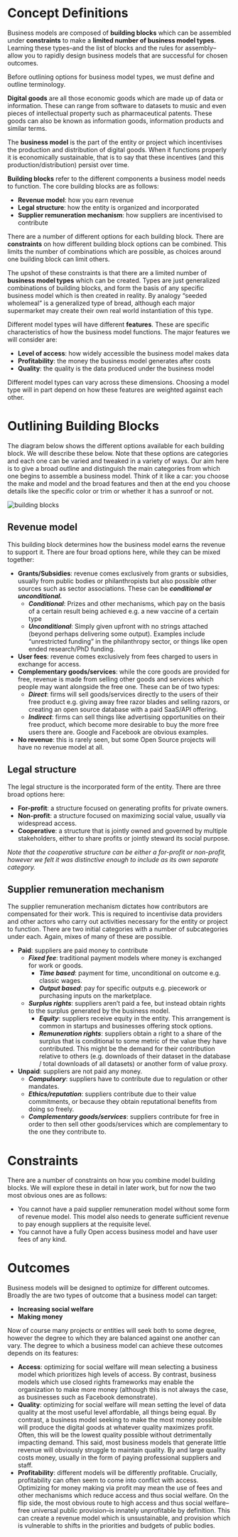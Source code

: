 # Concept Definitions

Business models are composed of **building blocks** which can be assembled under **constraints** to make a **limited number of business model types**. Learning these types–and the list of blocks and the rules for assembly–allow you to rapidly design business models that are successful for chosen outcomes.

Before outlining options for business model types, we must define and outline terminology. 

**Digital goods** are all those economic goods which are made up of data or information. These can range from software to datasets to music and even pieces of intellectual property such as pharmaceutical patents. These goods can also be known as information goods, information products and similar terms. 

The **business model** is the part of the entity or project which incentivises the production and distribution of digital goods. When it functions properly it is economically sustainable, that is to say that these incentives (and this production/distribution) persist over time.

**Building blocks** refer to the different components a business model needs to function. The core building blocks are as follows:



* **Revenue model**: how you earn revenue
* **Legal structure**: how the entity is organized and incorporated
* **Supplier remuneration mechanism**: how suppliers are incentivised to contribute 

There are a number of different options for each building block. There are **constraints** on how different building block options can be combined. This limits the number of combinations which are possible, as choices around one building block can limit others. 


The upshot of these constraints is that there are a limited number of **business model types** which can be created. Types are just generalized combinations of building blocks, and form the basis of any specific business model which is then created in reality. By analogy “seeded wholemeal” is a generalized type of bread, although each major supermarket may create their own real world instantiation of this type.

Different model types will have different **features**. These are specific characteristics of how the business model functions. The major features we will consider are:



* **Level of access**: how widely accessible the business model makes data
* **Profitability**: the money the business model generates after costs
* **Quality**: the quality is the data produced under the business model 

Different model types can vary across these dimensions. Choosing a model type will in part depend on how these features are weighted against each other.


# Outlining Building Blocks

The diagram below shows the different options available for each building block. We will describe these below. Note that these options are categories and each one can be varied and tweaked in a variety of ways. Our aim here is to give a broad outline and distinguish the main categories from which one begins to assemble a business model. Think of it like a car: you choose the make and model and the broad features and then at the end you choose details like the specific color or trim or whether it has a sunroof or not.


![building blocks](https://user-images.githubusercontent.com/72795023/232063665-80cbe3c0-5a21-42e4-95d5-e59258f869eb.svg)



## Revenue model

This building block determines how the business model earns the revenue to support it. There are four broad options here, while they can be mixed together:

* **Grants/Subsidies**: revenue comes exclusively from grants or subsidies, usually from public bodies or philanthropists but also possible other sources such as sector associations. These can be **_conditional or unconditional._**
    * **_Conditional_**: Prizes and other mechanisms, which pay on the basis of a certain result being achieved e.g. a new vaccine of a certain type
    * **_Unconditional_**: Simply given upfront with no strings attached (beyond perhaps delivering some output). Examples include “unrestricted funding” in the philanthropy sector, or things like open ended research/PhD funding. 
* **User fees**: revenue comes exclusively from fees charged to users in exchange for access.
* **Complementary goods/services**: while the core goods are provided for free, revenue is made from selling other goods and services which people may want alongside the free one. These can be of two types:
    * **_Direct_**: firms will sell goods/services directly to the users of their free product e.g. giving away free razor blades and selling razors, or creating an open source database with a paid SaaS/API offering.
    * **_Indirect_**: firms can sell things like advertising opportunities on their free product, which become more desirable to buy the more free users there are. Google and Facebook are obvious examples.
* **No revenue**: this is rarely seen, but some Open Source projects will have no revenue model at all.


## Legal structure

The legal structure is the incorporated form of the entity. There are three broad options here:



* **For-profit**: a structure focused on generating profits for private owners.
* **Non-profit**: a structure focused on maximizing social value, usually via widespread access.
* **Cooperative**: a structure that is jointly owned and governed by multiple stakeholders, either to share profits or jointly steward its social purpose.

_Note that the cooperative structure can be either a for-profit or non-profit, however we felt it was distinctive enough to include as its own separate category._


## Supplier remuneration mechanism 

The supplier remuneration mechanism dictates how contributors are compensated for their work. This is required to incentivise data providers and other actors who carry out activities necessary for the entity or project to function. There are two initial categories with a number of subcategories under each. Again, mixes of many of these are possible.


* **Paid**: suppliers are paid money to contribute
    * **_Fixed fee_**: traditional payment models where money is exchanged for work or goods.
        * **_Time based_**: payment for time, unconditional on outcome e.g. classic wages.
        * **_Output based_**: pay for specific outputs e.g. piecework or purchasing inputs on the marketplace.
    * **_Surplus rights_**: suppliers aren’t paid a fee, but instead obtain rights to the surplus generated by the business model.
        * **_Equity_**: suppliers receive equity in the entity. This arrangement is common in startups and businesses offering stock options.
        * **_Remuneration rights_**: suppliers obtain a right to a share of the surplus that is conditional to some metric of the value they have contributed. This might be the demand for their contribution relative to others (e.g. downloads of their dataset in the database / total downloads of all datasets) or another form of value proxy.
* **Unpaid**: suppliers are not paid any money.
    * **_Compulsory_**: suppliers have to contribute due to regulation or other mandates.
    * **_Ethics/reputation_**: suppliers contribute due to their value commitments, or because they obtain reputational benefits from doing so freely.
    * **_Complementary goods/services_**: suppliers contribute for free in order to then sell other goods/services which are complementary to the one they contribute to.


# Constraints

There are a number of constraints on how you combine model building blocks. We will explore these in detail in later work, but for now the two most obvious ones are as follows:



* You cannot have a paid supplier remuneration model without some form of revenue model. This model also needs to generate sufficient revenue to pay enough suppliers at the requisite level. 
* You cannot have a fully Open access business model and have user fees of any kind.


# Outcomes

Business models will be designed to optimize for different outcomes. Broadly the are two types of outcome that a business model can target:



* **Increasing social welfare**
* **Making money**

Now of course many projects or entities will seek both to some degree, however the degree to which they are balanced against one another can vary. The degree to which a business model can achieve these outcomes depends on its features: 



* **Access**: optimizing for social welfare will mean selecting a business model which prioritizes high levels of access. By contrast, business models which use closed rights frameworks may enable the organization to make more money (although this is not always the case, as businesses such as Facebook demonstrate). 
* **Quality**: optimizing for social welfare will mean setting the level of data quality at the most useful level affordable, all things being equal. By contrast, a business model seeking to make the most money possible will produce the digital goods at whatever quality maximizes profit. Often, this will be the lowest quality possible without detrimentally impacting demand. This said, most business models that generate little revenue will obviously struggle to maintain quality. By and large quality costs money, usually in the form of paying professional suppliers and staff.
* **Profitability**: different models will be differently profitable. Crucially, profitability can often seem to come into conflict with access. Optimizing for money making via profit may mean the use of fees and other mechanisms which reduce access and thus social welfare. On the flip side, the most obvious route to high access and thus social welfare–free universal public provision–is innately unprofitable by definition. This can create a revenue model which is unsustainable, and provision which is vulnerable to shifts in the priorities and budgets of public bodies.

